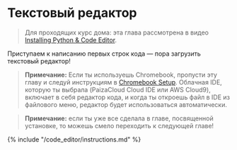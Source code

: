 # Текстовый редактор

> Для проходящих курс дома: эта глава рассмотрена в видео [Installing Python & Code Editor](https://www.youtube.com/watch?v=pVTaqzKZCdA&t=4m43s).

Приступаем к написанию первых строк кода — пора загрузить текстовый редактор!

> **Примечание:** Если ты используешь Chromebook, пропусти эту главу и следуй инструкциям в [Chromebook Setup](../chromebook_setup/README.md). Облачная IDE, которую ты выбрала (PaizaCloud Cloud IDE или AWS Cloud9), включает в себя редактор кода, и когда ты откроешь файл в IDE из файлового меню, редактор будет использоваться автоматически.

> **Примечание:** если ты уже все сделала в главе, посвященной установке, то можешь смело переходить к следующей главе!

{% include "/code_editor/instructions.md" %}
